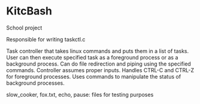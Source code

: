 # KitcBash

School project

Responsible for writing taskctl.c

Task controller that takes linux commands and puts them in a list of tasks. User can then execute specified task as a foreground process or as a background process.
Can do file redirection and piping using the specified commands. Controller assumes proper inputs. Handles CTRL-C and CTRL-Z for foreground processes. Uses commands
to manipulate the status of background processes.

slow_cooker, fox.txt, echo, pause: files for testing purposes
